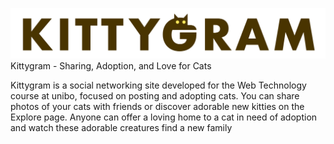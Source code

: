 ![Kittygram Logo](./img/KittyGram_Logo.png)
Kittygram - Sharing, Adoption, and Love for Cats

Kittygram is a social networking site developed for the Web Technology course at unibo, focused on posting and adopting cats. You can share photos of your cats with friends or discover adorable new kitties on the Explore page. Anyone can offer a loving home to a cat in need of adoption and watch these adorable creatures find a new family
